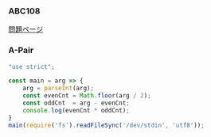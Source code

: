 ### ABC108
[問題ページ](https://atcoder.jp/contests/abc108/tasks)

### A-Pair
```JavaScript
"use strict";

const main = arg => {
    arg = parseInt(arg);
    const evenCnt = Math.floor(arg / 2);
    const oddCnt  = arg - evenCnt;
    console.log(evenCnt * oddCnt);
}
main(require('fs').readFileSync('/dev/stdin', 'utf8'));

```